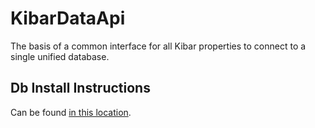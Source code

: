 # KibarDataApi
The basis of a common interface for all Kibar properties to connect to a single unified database.





## Db Install Instructions

Can be found [in this location](docs/installingDb.md).
